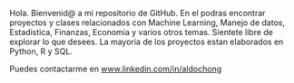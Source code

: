 Hola. Bienvenid@ a mi repositorio de GitHub. En el podras encontrar proyectos y clases relacionados con Machine Learning, Manejo de datos, Estadistica, Finanzas,
Economia y varios otros temas. Sientete libre de explorar lo que desees. La mayoria de los proyectos estan elaborados en Python, R y SQL. 

Puedes contactarme en www.linkedin.com/in/aldochong


<!---
AldoChong/AldoChong is a ✨ special ✨ repository because its `README.md` (this file) appears on your GitHub profile.
You can click the Preview link to take a look at your changes.
--->
